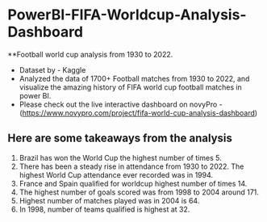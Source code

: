 # PowerBI-FIFA-Worldcup-Analysis-Dashboard
**Football world cup analysis from 1930 to 2022.

- Dataset by - Kaggle
- Analyzed the data of 1700+ Football matches from 1930 to 2022, and visualize the amazing history of FIFA world cup football matches in power BI. 
- Please check out the live interactive dashboard on novyPro - (https://www.novypro.com/project/fifa-world-cup-analysis-dashboard)

## Here are some takeaways from the analysis
1. Brazil has won the World Cup the highest number of times 5.
2. There has been a steady rise in attendance from 1930 to 2022. The highest World Cup attendance ever recorded was in 1994.
3. France and Spain qualified for worldcup highest number of times 14.
4. The highest number of goals scored was from 1998 to 2004 around 171.
5. Highest number of matches played was in 2004 is 64.
6. In 1998, number of teams qualified is highest at 32.


